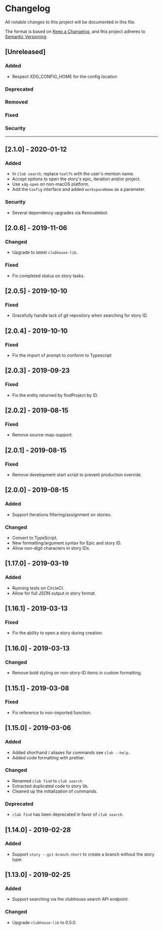 # Changelog
All notable changes to this project will be documented in this file.

The format is based on [Keep a Changelog](https://keepachangelog.com/en/1.0.0/),
and this project adheres to [Semantic Versioning](https://semver.org/spec/v2.0.0.html).

## [Unreleased]
### Added
- Respect XDG_CONFIG_HOME for the config location
### Deprecated
### Removed
### Fixed
### Security

---

## [2.1.0] - 2020-01-12
### Added
- In `club search`, replace `%self%` with the user's mention name.
- Accept options to open the story's epic, iteration and/or project.
- Use `xdg-open` on non-macOS platform.
- Add the `Config` interface and added `workspaceName` as a parameter.
### Security
- Several dependency upgrades via Renovatebot.

## [2.0.6] - 2019-11-06
### Changed
- Upgrade to latest `clubhouse-lib`.
### Fixed
- Fix completed status on story tasks.

## [2.0.5] - 2019-10-10
### Fixed
- Gracefully handle lack of git repository when searching for story ID.

## [2.0.4] - 2019-10-10
### Fixed
- Fix the import of prompt to conform to Typescript

## [2.0.3] - 2019-09-23
### Fixed
- Fix the entity returned by findProject by ID.

## [2.0.2] - 2019-08-15
### Fixed
- Remove source-map-support.

## [2.0.1] - 2019-08-15
### Fixed
- Remove development start script to prevent production override.

## [2.0.0] - 2019-08-15
### Added
- Support Iterations filtering/assignment on stories.

### Changed
- Convert to TypeScript.
- New formatting/argument syntax for Epic and story ID.
- Allow non-digit characters in story IDs.

## [1.17.0] - 2019-03-19
### Added
- Running tests on CircleCI.
- Allow for full JSON output in story format.

## [1.16.1] - 2019-03-13
### Fixed
- Fix the ability to open a story during creation.

## [1.16.0] - 2019-03-13
### Changed
- Remove bold styling on non-story-ID items in custom formatting.

## [1.15.1] - 2019-03-08
### Fixed
- Fix reference to non-imported function.

## [1.15.0] - 2019-03-06
### Added
- Added shorthand / aliases for commands see `club --help`.
- Added code formatting with prettier.

### Changed
- Renamed `club find` to `club search`.
- Extracted duplicated code to story lib.
- Cleaned up the initialization of commands.

### Deprecated
-  `club find` has been deprecated in favor of `club search`.

## [1.14.0] - 2019-02-28
### Added
- Support `story --git-branch-short` to create a branch without the story type.

## [1.13.0] - 2019-02-25
### Added
- Support searching via the clubhouse search API endpoint.

### Changed
- Upgrade `clubhouse-lib` to 0.5.0.
